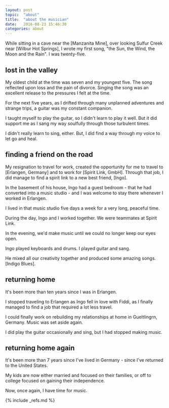 ```yaml
---
layout: post
topic:  "about"
title:  "about the musician"
date:   2016-08-23 15:46:30
categories: about
---
```


While sitting in a cave near the [Manzanita Mine], over looking Sulfur Creek near [Wilbur Hot Springs], I wrote my
first song, "the Sun, the Wind, the Moon and the Rain". I was twenty-five. 

## lost in the valley

My oldest child at the time was seven and my youngest five. The song reflected upon loss and the pain of
divorce. Singing the song was an excellent release to the pressures I felt at the time.

For the next five years, as I drifted through many unplanned adventures and strange trips, a guitar was my constant
companion. 

I taught myself to play the guitar, so I didn't learn to play it well. But it did support me as I sang my way soulfully
through those turbulent times.

I didn't really learn to sing, either. But, I did find a way through my voice to let go and heal.

## finding a friend on the road

My resignation to travel for work, created the opportunity for me to travel to [Erlangen, Germany] and to work for
[Spirit Link, GmbH]. Through that job, I did manage to find a spirit link to a new best friend, [Ingo].

In the basement of his house, Ingo had a guest bedroom - that he had converted into a music studio - and I was welcome
to stay there whenever I worked in Erlangen.

I lived in that music studio five days a week for a very long, peaceful time. 

During the day, Ingo and I worked together. We were teammates at Spirit Link. 

In the evening, we'd make music until we could no longer keep our eyes open. 

Ingo played keyboards and drums. I played guitar and sang. 

He mixed all our creativity together and produced some amazing songs. [Indigo Blues].

## returning home

It's been more than ten years since I was in Erlangen. 

I stopped traveling to Erlangen as Ingo fell in love with Fiddi, as I finally managed to find a job that required a lot
less travel.

I could finally work on rebuilding my relationships at home in Gueltlingrn, Germany. Music was set aside again. 

I did play the guitar occasionally and sing, but I had stopped making music.

## returning home again

It's been more than 7 years since I've lived in Germany - since I've returned to the United States.

My kids are now either married and focused on their families, or off to college focused on gaining their independence.

Now, once again, I have time for music.

<!-- ============================================================================================================== -->

{% include _refs.md %}
